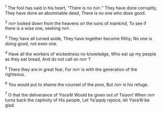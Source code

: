 <sup>1</sup> The fool has said in his heart, “There is no יהוה.” They have done corruptly, They have done an abominable deed, There is no one who does good.

<sup>2</sup> יהוה looked down from the heavens on the sons of mankind, To see if there is a wise one, seeking יהוה.

<sup>3</sup> They have all turned aside, They have together become filthy; No one is doing good, not even one.

<sup>4</sup> Have all the workers of wickedness no knowledge, Who eat up my people as they eat bread, And do not call on יהוה ?

<sup>5</sup> There they are in great fear, For יהוה is with the generation of the righteous.

<sup>6</sup> You would put to shame the counsel of the poor, But יהוה is his refuge.

<sup>7</sup> O that the deliverance of Yisra’ĕl Would be given out of Tsiyon! When יהוה turns back the captivity of His people, Let Ya‛aqoḇ rejoice, let Yisra’ĕl be glad.

